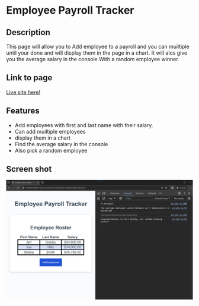 # Employee Payroll Tracker

## Description

This page will allow you to Add employee to a payroll and you can muiltiple until your done and will display them in the page in a chart. It will alos give you the average salary in the console With a random employee winner.

## Link to page

[Live site here!](https://giovanni-ramirez.github.io/01-challenge/#social-media-marketing)

## Features
- Add employees with first and last name with their salary.
- Can add muiltiple employees
- display them in a chart
- Find the average salary in the console
- Also pick a random employee

## Screen shot

![](screenShot.png)
